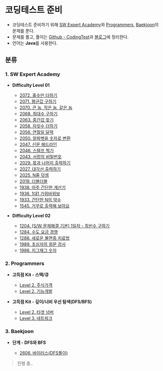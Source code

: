 # 코딩테스트 준비
+ 코딩테스트 준비하기 위해 [SW Expert Academy](https://swexpertacademy.com/main/code/problem/problemList.do "SW Expert Academy")와 [Programmers](https://programmers.co.kr/ "Programmers"), [Baekjoon](https://www.acmicpc.net/)의 문제를 푼다.
+ 문제를 풀고, 풀이는 [Github - CodingTest](https://github.com/MIN-04/CodingTest "Github - CodingTest")과 [블로그](https://kimkkoo.tistory.com/category/%EC%BD%94%EB%94%A9%ED%85%8C%EC%8A%A4%ED%8A%B8%20%EC%A4%80%EB%B9%84 "코딩테스트 ")에 정리한다.
+ 언어는 **Java**를 사용한다.

## 분류
### 1. SW Expert Academy
+ **Difficulty Level 01**
   
  + [2072. 홀수만 더하기](https://github.com/MIN-04/CodingTest/blob/master/SW_Expert_Academy/DLevel01/no2072.java "2072. 홀수만 더하기")
  + [2071. 평균값 구하기](https://github.com/MIN-04/CodingTest/blob/master/SW_Expert_Academy/DLevel01/no2071.java "2071. 평균값 구하기")
  + [2070. 큰 놈, 작은 놈, 같은 놈](https://github.com/MIN-04/CodingTest/blob/master/SW_Expert_Academy/DLevel01/no2070.java "2070. 큰 놈, 작은 놈, 같은 놈")
  + [2068. 최대수 구하기](https://github.com/MIN-04/CodingTest/blob/master/SW_Expert_Academy/DLevel01/no2068.java "2068. 최대수 구하기")
  + [2063. 중간값 찾기](https://github.com/MIN-04/CodingTest/blob/master/SW_Expert_Academy/DLevel01/no2063.java "2063. 중간값 찾기")
  + [2058. 자릿수 더하기](https://github.com/MIN-04/CodingTest/blob/master/SW_Expert_Academy/DLevel01/no2058.java "2058. 자릿수 더하기")
  + [2056. 연월일 달력](https://github.com/MIN-04/CodingTest/blob/master/SW_Expert_Academy/DLevel01/no2056.java "2056. 연월일 달력")
  + [2050. 알파벳을 숫자로 변환](https://github.com/MIN-04/CodingTest/blob/master/SW_Expert_Academy/DLevel01/no2050.java "2050. 알파벳을 숫자로 변환")
  + [2047. 신문 헤드라인](https://github.com/MIN-04/CodingTest/blob/master/SW_Expert_Academy/DLevel01/no2047.java "2047. 신문 헤드라인")
  + [2046. 스탬프 찍기](https://github.com/MIN-04/CodingTest/blob/master/SW_Expert_Academy/DLevel01/no2046.java "2046. 스탬프 찍기")
  + [2043. 서랍의 비밀번호](https://github.com/MIN-04/CodingTest/blob/master/SW_Expert_Academy/DLevel01/no2043.java "2043. 서랍의 비밀번호")
  + [2029. 몫과 나머지 출력하기](https://github.com/MIN-04/CodingTest/blob/master/SW_Expert_Academy/DLevel01/no2029.java "2029. 몫과 나머지 출력하기")
  + [2027. 대각선 출력하기](https://github.com/MIN-04/CodingTest/blob/master/SW_Expert_Academy/DLevel01/no2027.java "2027. 대각선 출력하기")
  + [2025. N줄 덧셈](https://github.com/MIN-04/CodingTest/blob/master/SW_Expert_Academy/DLevel01/no2025.java "2025. N줄 덧셈")
  + [2019. 더블더블](https://github.com/MIN-04/CodingTest/blob/master/SW_Expert_Academy/DLevel01/no2019.java "2019. 더블더블")
  + [1938. 아주 간단한 계산기](https://github.com/MIN-04/CodingTest/blob/master/SW_Expert_Academy/DLevel01/no1938.java "1938. 아주 간단한 계산기")
  + [1936. 1대1 가위바위보](https://github.com/MIN-04/CodingTest/blob/master/SW_Expert_Academy/DLevel01/no1936.java "1936. 1대1 가위바위보")
  + [1933. 간단한 N의 약수](https://github.com/MIN-04/CodingTest/blob/master/SW_Expert_Academy/DLevel01/no1933.java "1933. 간단한 N의 약수")
  + [1545. 거꾸로 출력해 보아요](https://github.com/MIN-04/CodingTest/blob/master/SW_Expert_Academy/DLevel01/no1545.java "1545. 거꾸로 출력해 보아요")
  
+ **Difficulty Level 02**

  + [1204. [S/W 문제해결 기본] 1일차 - 최빈수 구하기](https://github.com/MIN-04/CodingTest/blob/master/SW_Expert_Academy/DLevel02/no1204.java "1204. [S/W 문제해결 기본] 1일차 - 최빈수 구하기")
  + [1284. 수도 요금 경쟁](https://github.com/MIN-04/CodingTest/blob/master/SW_Expert_Academy/DLevel02/no1284.java "1284. 수도 요금 경쟁")
  + [1288. 새로운 불면증 치료법](https://github.com/MIN-04/CodingTest/blob/master/SW_Expert_Academy/DLevel02/no1288.java "1288. 새로운 불면증 치료법")
  + [1989. 초심자의 회문 검사](https://github.com/MIN-04/CodingTest/blob/master/SW_Expert_Academy/DLevel02/no1989.java "1989. 초심자의 회문 검사")
  + [1986. 지그재그 숫자](https://github.com/MIN-04/CodingTest/blob/master/SW_Expert_Academy/DLevel02/no1986.java "1986. 지그재그 숫자")
  
### 2. Programmers
+ **고득점 Kit - 스택/큐**  

  + [Level 2. 주식가격](https://github.com/MIN-04/CodingTest/blob/master/Programmers/PracticeKit/Stack_Queue/No42584.java "Level 2 .주식가격")
  + [Level 2. 기능개발](https://github.com/MIN-04/CodingTest/blob/master/Programmers/PracticeKit/Stack_Queue/No42586.java "Level 2. 기능개발")

+ **고득점 Kit - 깊이/너비 우선 탐색(DFS/BFS)** 

  + [Level 2. 타겟 넘버](https://github.com/MIN-04/CodingTest/blob/master/Programmers/PracticeKit/DFS_BFS/No43165.java "Level 2 .타겟 넘버")
  + [Level 3. 네트워크](https://github.com/MIN-04/CodingTest/blob/master/Programmers/PracticeKit/DFS_BFS/No43162.java "Level 2 .네트워크")

### 3. Baekjoon
+ **단계 - DFS와 BFS** 

  + [2606. 바이러스(DFS풀이)](https://github.com/MIN-04/CodingTest/blob/master/Baekjoon/Step/DFS_BFS/No2606_DFS.java "2606. 바이러스(DFS풀이)")
    
> 진행 중..
